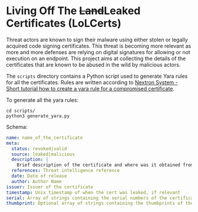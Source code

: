 # Living Off The ~~Land~~Leaked Certificates (LoLCerts)

Threat actors are known to sign their malware using either stolen or legally acquired code signing certificates. This threat is becoming more relevant as more and more defenses are relying on digital signatures for allowing or not execution on an endpoint. This project aims at collecting the details of the certificates that are known to be abused in the wild by malicious actors.

The `scripts` directory contains a Python script used to generate Yara rules for all the certificates.
Rules are written according to [Nextron System - Short tutorial how to create a yara rule for a compromised certificate](https://www.nextron-systems.com/2018/11/01/short-tutorial-how-to-create-a-yara-rule-for-a-compromised-certificate/).

To generate all the yara rules:

```
cd scripts/
python3 generate_yara.py
```

Schema:
```yml
name: name_of_the_certificate
meta:
  status: revoked|valid
  source: leaked|malicious
  description: |
    Brief description of the certificate and where was it obtained from
  references: Threat intelligence reference
  date: Date of release
  author: Author Name
issuer: Issuer of the certificate
timestamp: Unix timestamp of when the cert was leaked, if relevant
serial: Array of strings containing the serial numbers of the certificates
thumbprint: Optional array of strings containing the thumbprints of the certificates
```